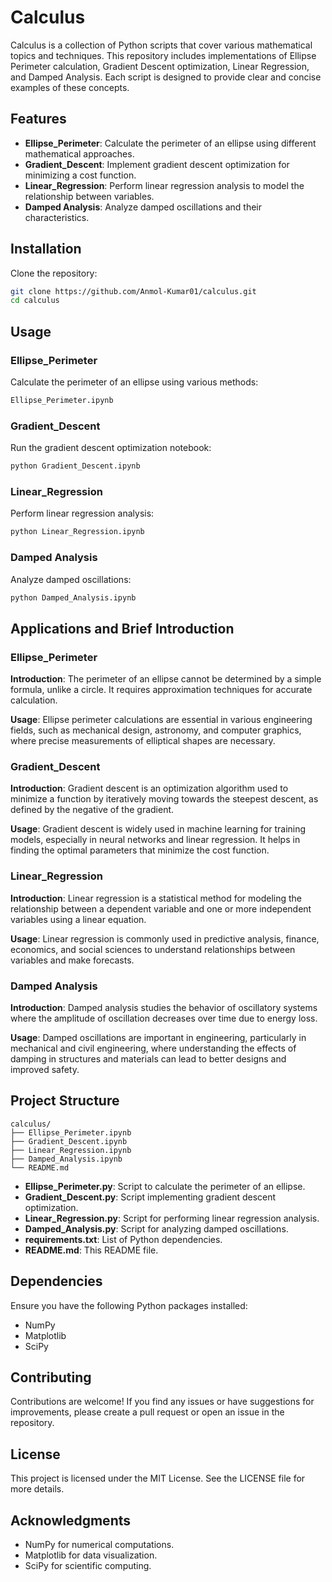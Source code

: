 # Calculus

Calculus is a collection of Python scripts that cover various mathematical topics and techniques. This repository includes implementations of Ellipse Perimeter calculation, Gradient Descent optimization, Linear Regression, and Damped Analysis. Each script is designed to provide clear and concise examples of these concepts.

## Features

- **Ellipse_Perimeter**: Calculate the perimeter of an ellipse using different mathematical approaches.
- **Gradient_Descent**: Implement gradient descent optimization for minimizing a cost function.
- **Linear_Regression**: Perform linear regression analysis to model the relationship between variables.
- **Damped Analysis**: Analyze damped oscillations and their characteristics.

## Installation

Clone the repository:

```bash
git clone https://github.com/Anmol-Kumar01/calculus.git
cd calculus
```

## Usage

### Ellipse_Perimeter

Calculate the perimeter of an ellipse using various methods:

```bash
Ellipse_Perimeter.ipynb
```

### Gradient_Descent

Run the gradient descent optimization notebook:

```bash
python Gradient_Descent.ipynb
```

### Linear_Regression

Perform linear regression analysis:

```bash
python Linear_Regression.ipynb
```

### Damped Analysis

Analyze damped oscillations:

```bash
python Damped_Analysis.ipynb
```

## Applications and Brief Introduction

### Ellipse_Perimeter

**Introduction**: The perimeter of an ellipse cannot be determined by a simple formula, unlike a circle. It requires approximation techniques for accurate calculation.

**Usage**: Ellipse perimeter calculations are essential in various engineering fields, such as mechanical design, astronomy, and computer graphics, where precise measurements of elliptical shapes are necessary.

### Gradient_Descent

**Introduction**: Gradient descent is an optimization algorithm used to minimize a function by iteratively moving towards the steepest descent, as defined by the negative of the gradient.

**Usage**: Gradient descent is widely used in machine learning for training models, especially in neural networks and linear regression. It helps in finding the optimal parameters that minimize the cost function.

### Linear_Regression

**Introduction**: Linear regression is a statistical method for modeling the relationship between a dependent variable and one or more independent variables using a linear equation.

**Usage**: Linear regression is commonly used in predictive analysis, finance, economics, and social sciences to understand relationships between variables and make forecasts.

### Damped Analysis

**Introduction**: Damped analysis studies the behavior of oscillatory systems where the amplitude of oscillation decreases over time due to energy loss.

**Usage**: Damped oscillations are important in engineering, particularly in mechanical and civil engineering, where understanding the effects of damping in structures and materials can lead to better designs and improved safety.

## Project Structure

```
calculus/
├── Ellipse_Perimeter.ipynb
├── Gradient_Descent.ipynb
├── Linear_Regression.ipynb
├── Damped_Analysis.ipynb
└── README.md
```

- **Ellipse_Perimeter.py**: Script to calculate the perimeter of an ellipse.
- **Gradient_Descent.py**: Script implementing gradient descent optimization.
- **Linear_Regression.py**: Script for performing linear regression analysis.
- **Damped_Analysis.py**: Script for analyzing damped oscillations.
- **requirements.txt**: List of Python dependencies.
- **README.md**: This README file.

## Dependencies

Ensure you have the following Python packages installed:

- NumPy
- Matplotlib
- SciPy

## Contributing

Contributions are welcome! If you find any issues or have suggestions for improvements, please create a pull request or open an issue in the repository.

## License

This project is licensed under the MIT License. See the LICENSE file for more details.

## Acknowledgments

- NumPy for numerical computations.
- Matplotlib for data visualization.
- SciPy for scientific computing.
